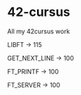 # 42-cursus

All my 42cursus work

LIBFT         -> 115

GET_NEXT_LINE -> 100

FT_PRINTF     -> 100

FT_SERVER     -> 100
